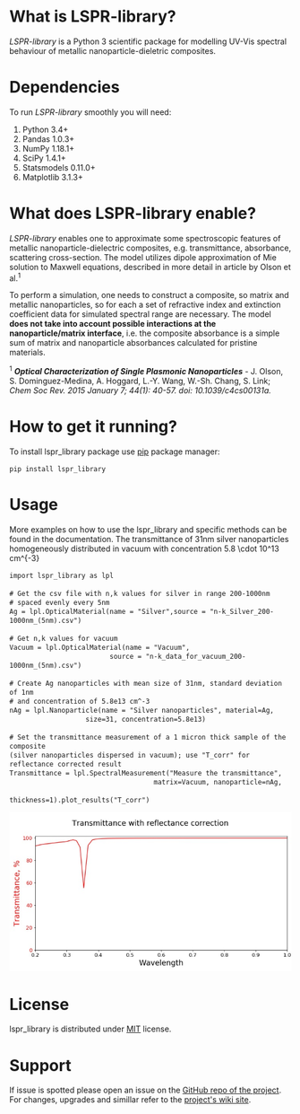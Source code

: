 # What is LSPR-library?

_LSPR-library_ is a Python 3 scientific package for modelling UV-Vis spectral behaviour of metallic nanoparticle-dieletric composites.

# Dependencies

To run _LSPR-library_ smoothly you will need:
1. Python 3.4+
2. Pandas 1.0.3+
3. NumPy 1.18.1+
4. SciPy 1.4.1+
5. Statsmodels 0.11.0+
6. Matplotlib 3.1.3+

# What does LSPR-library enable?

_LSPR-library_ enables one to approximate some spectroscopic features of metallic nanoparticle-dielectric composites, e.g. transmittance, absorbance, scattering cross-section. The model utilizes dipole approximation of Mie solution to Maxwell equations, described in more detail in article by Olson et al.<sup>1</sup>

To perform a simulation, one needs to construct a composite, so matrix and metallic nanoparticles, so for each a set of refractive index and extinction coefficient data for simulated spectral range are necessary. The model **does not take into account possible interactions at the nanoparticle/matrix interface**, i.e. the composite absorbance is a simple sum of matrix and nanoparticle absorbances calculated for pristine materials.



<sup>1</sup> _**Optical Characterization of Single Plasmonic Nanoparticles**_ - J. Olson, S. Dominguez-Medina, A. Hoggard, L.-Y. Wang, W.-Sh. Chang, S. Link; *Chem Soc Rev. 2015 January 7; 44(1): 40-57. doi: 10.1039/c4cs00131a.*

# How to get it running?

To install lspr_library package use [pip](https://pip.pypa.io/en/stable/) package manager:

```
pip install lspr_library
```

# Usage

More examples on how to use the lspr_library and specific methods can be found in the documentation.
The transmittance of 31nm silver nanoparticles homogeneously distributed in vacuum with concentration 5.8 \cdot 10^13 cm^{-3}

```
import lspr_library as lpl

# Get the csv file with n,k values for silver in range 200-1000nm
# spaced evenly every 5nm
Ag = lpl.OpticalMaterial(name = "Silver",source = "n-k_Silver_200-1000nm_(5nm).csv")

# Get n,k values for vacuum
Vacuum = lpl.OpticalMaterial(name = "Vacuum",
                         source = "n-k_data_for_vacuum_200-1000nm_(5nm).csv")

# Create Ag nanoparticles with mean size of 31nm, standard deviation of 1nm
# and concentration of 5.8e13 cm^-3
nAg = lpl.Nanoparticle(name = "Silver nanoparticles", material=Ag,
                   size=31, concentration=5.8e13)

# Set the transmittance measurement of a 1 micron thick sample of the composite
(silver nanoparticles dispersed in vacuum); use "T_corr" for reflectance corrected result
Transmittance = lpl.SpectralMeasurement("Measure the transmittance",
                                    matrix=Vacuum, nanoparticle=nAg,
                                    thickness=1).plot_results("T_corr")
```

![The result is a preformatted plot of the reflectance corrected transmittance](https://github.com/Arghantyr/LSPR-glass-transmittance/blob/master/nAg_in_space_200-1000nm.jpg)

# License
lspr_library is distributed under [MIT](https://choosealicense.com/licenses/mit/) license.

# Support
If issue is spotted please open an issue on the [GitHub repo of the project](https://github.com/Arghantyr/LSPR-glass-transmittance/issues). For changes, upgrades and simillar refer to the [project's wiki site](https://github.com/Arghantyr/LSPR-glass-transmittance/wiki).
